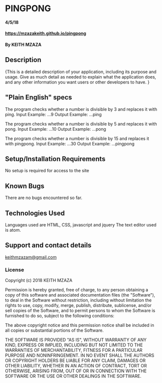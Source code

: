 # PINGPONG
#### 4/5/18
#### https://mzazakeith.github.io/pingpong
#### By **KEITH MZAZA**
## Description
{This is a detailed description of your application, including its purpose and usage.  Give as much detail as needed to explain what the application does, and any other information you want users or other developers to have. }
## "Plain English" specs
The program checks whether a number is divisible by 3 and replaces it with ping.
Input Example: ...9
Output Example: ...ping

The program checks whether a number is divisible by 5 and replaces it with pong.
Input Example: ...10
Output Example: ...pong

The program checks whether a number is divisible by 15 and replaces it with pingpong.
Input Example: ...30
Output Example: ...pingpong
## Setup/Installation Requirements
No setup is required for access to the site
## Known Bugs
There are no bugs encountered so far.
## Technologies Used
Languages used are HTML, CSS, javascript and jquery
The text editor used is atom.
## Support and contact details
keithmzazam@gmail.com
### License
Copyright (c) 2018 KEITH MZAZA

Permission is hereby granted, free of charge, to any person obtaining a copy
of this software and associated documentation files (the "Software"), to deal
in the Software without restriction, including without limitation the rights
to use, copy, modify, merge, publish, distribute, sublicense, and/or sell
copies of the Software, and to permit persons to whom the Software is
furnished to do so, subject to the following conditions:

The above copyright notice and this permission notice shall be included in all
copies or substantial portions of the Software.

THE SOFTWARE IS PROVIDED "AS IS", WITHOUT WARRANTY OF ANY KIND, EXPRESS OR
IMPLIED, INCLUDING BUT NOT LIMITED TO THE WARRANTIES OF MERCHANTABILITY,
FITNESS FOR A PARTICULAR PURPOSE AND NONINFRINGEMENT. IN NO EVENT SHALL THE
AUTHORS OR COPYRIGHT HOLDERS BE LIABLE FOR ANY CLAIM, DAMAGES OR OTHER
LIABILITY, WHETHER IN AN ACTION OF CONTRACT, TORT OR OTHERWISE, ARISING FROM,
OUT OF OR IN CONNECTION WITH THE SOFTWARE OR THE USE OR OTHER DEALINGS IN THE
SOFTWARE.
